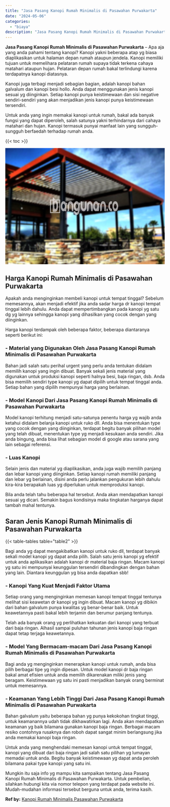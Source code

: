 ```yaml
---
title: "Jasa Pasang Kanopi Rumah Minimalis di Pasawahan Purwakarta"
date: "2024-05-06"
categories: 
  - "biaya"
description: "Jasa Pasang Kanopi Rumah Minimalis di Pasawahan Purwakarta. Mungkin itu saja info yg mampu kita sampaikan tentang Jasa Pasang Kanopi Rumah Minimalis di Pasaw..."
---
```


**Jasa Pasang Kanopi Rumah Minimalis di Pasawahan Purwakarta** – Apa aja yang anda pahami tentang kanopi? Kanopi yakni beberapa atap yg biasa diaplikasikan untuk halaman depan rumah ataupun jendela. Kanopi memiliki tujuan untuk memelihara pelataran rumah supaya tidak terkena cahaya matahari ataupun hujan. Pelataran depan rumah bakal terlindungi karena terdapatnya kanopi diatasnya.

Kanopi juga terbagi menjadi sebagian bagian, adalah kanopi bahan galvalum dan kanopi besi hollo. Anda dapat menggunakan jenis kanopi sesuai yg diinginkan. Setiap kanopi punya keistimewaan dan sisi negative sendiri-sendiri yang akan menjadikan jenis kanopi punya keistimewaan tersendiri.

Untuk anda yang ingin memakai kanopi untuk rumah, bakal ada banyak fungsi yang dapat diperoleh, salah satunya yakni terhindarnya dari cahaya matahari dan hujan. Kanopi termasuk punyai manfaat lain yang sungguh-sungguh berfaedah terhadap rumah anda.

{{< toc >}}

![Jasa Pasang Kanopi Rumah Minimalis di Pasawahan Purwakarta](/images/harga-kanopi-minimalis-12.png)

## Harga Kanopi Rumah Minimalis di Pasawahan Purwakarta

Apakah anda menginginkan membeli kanopi untuk tempat tinggal? Sebelum memesannya, akan menjadi efektif jika anda sadar harga dr kanopi tempat tinggal lebih dahulu. Anda dapat mempertimbangkan pada kanopi yg satu dg yg lainnya sehingga kanopi yang dihasilkan yang cocok dengan yang diinginkan.

Harga kanopi terdampak oleh beberapa faktor, beberapa diantaranya seperti berikut ini:

### \- Material yang Digunakan Oleh Jasa Pasang Kanopi Rumah Minimalis di Pasawahan Purwakarta

Bahan jadi salah satu perihal urgent yang perlu anda tentukan didalam memilih kanopi yang ingin dibuat. Banyak sekali jenis material yang digunakan untuk produksi kanopi seperti halnya besi, baja ringan, dsb. Anda bisa memilih sendiri type kanopi yg dapat dipilih untuk tempat tinggal anda. Setiap bahan yang dipilih mempunyai harga yang berlainan.

### \- Model Kanopi Dari Jasa Pasang Kanopi Rumah Minimalis di Pasawahan Purwakarta

Model kanopi terhitung menjadi satu-satunya penentu harga yg wajib anda ketahui didalam belanja kanopi untuk ruko dll. Anda bisa menentukan type yang cocok dengan yang diinginkan, terdapat begitu banyak pilihan model yang telah dibuat, menentukan type yg menjadi kesukaan anda sendiri. Jika anda bingung, anda bisa lihat sebagian model di google atau sarana yang lain sebagai referensi.

### \- Luas Kanopi

Selain jenis dan material yg diaplikasikan, anda juga wajib memilih panjang dan lebar kanopi yang diinginkan. Setiap kanopi rumah memiliki panjang dan lebar yg berlainan, disini anda perlu jalankan pengukuran lebih dahulu kira-kira berapakah luas yg diperlukan untuk memproduksi kanopi.

Bila anda telah tahu beberapa hal tersebut. Anda akan mendapatkan kanopi sesuai yg dicari. Semakin bagus kondisinya maka tingkatan harganya dapat tambah mahal tentunya.

## Saran Jenis Kanopi Rumah Minimalis di Pasawahan Purwakarta

{{< table-tables table="table2" >}}

Bagi anda yg dapat mengakibatkan kanopi untuk ruko dll, terdapat banyak sekali model kanopi yg dapat anda pilih. Salah satu jenis kanopi yg efektif untuk anda aplikasikan adalah kanopi dr material baja ringan. Macam kanopi yg satu ini mempunyai keunggulan tersendiri dibandingkan dengan bahan yang lain. Diantara keunggulan yg bisa anda dapatkan sbb!

### \- Kanopi Yang Kuat Menjadi Faktor Utama

Setiap orang yang menginginkan memesan kanopi tempat tinggal tentunya melihat sisi keawetan dr kanopi yg ingin dibuat. Macam kanopi yg dibikin dari bahan galvalum punya kwalitas yg benar-benar baik. Untuk keawetannya pasti bakal lebih terjamin dan berumur panjang tentunya.

Telah ada banyak orang yg perlihatkan kekuatan dari kanopi yang terbuat dari baja ringan. Alhasil sampai puluhan tahunan jenis kanopi baja ringan dapat tetap terjaga keawetannya.

### \- Model Yang Bermacam-macam Dari Jasa Pasang Kanopi Rumah Minimalis di Pasawahan Purwakarta

Bagi anda yg menginginkan menerapkan kanopi untuk rumah, anda bisa pilih berbagai tipe yg ingin dipesan. Untuk model kanopi dr baja ringan bakal amat efisien untuk anda memilih dikarenakan miliki jenis yang beragam. Keistimewaan yg satu ini pasti menjadikan banyak orang berminat untuk memesannya.

### \- Keamanan Yang Lebih Tinggi Dari Jasa Pasang Kanopi Rumah Minimalis di Pasawahan Purwakarta

Bahan galvalum yaitu beberapa bahan yg punya kekokohan tingkat tinggi, untuk keamanannya udah tidak dikhawatirkan lagi. Anda akan mendapatkan keamanan yg baik bilamana gunakan kanopi baja ringan. Berbagai macam resiko contohnya rusaknya dan roboh dapat sangat minim berlangsung jika anda memakai kanopi baja ringan.

Untuk anda yang menghendaki memesan kanopi untuk tempat tinggal, kanopi yang dibuat dari baja ringan jadi salah satu pilihan yg lumayan memadai untuk anda. Begitu banyak keistimewaan yg dapat anda peroleh bilamana pakai type kanopi yang satu ini.

Mungkin itu saja info yg mampu kita sampaikan tentang Jasa Pasang Kanopi Rumah Minimalis di Pasawahan Purwakarta. Untuk pembelian, silahkan hubungi kita via nomor telepon yang terdapat pada website ini. Mudah-mudahan informasi tersebut berguna untuk anda, terima kasih.

**Ref by:**  [Kanopi Rumah Minimalis Pasawahan Purwakarta](https://id.wikipedia.org/wiki/Kanopi)
